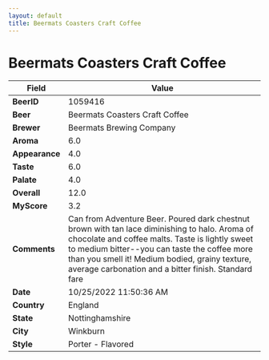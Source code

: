 ```yaml
---
layout: default
title: Beermats Coasters Craft Coffee
---
```


# Beermats Coasters Craft Coffee

| Field         | Value     |
|---------------|-----------|
| **BeerID** | 1059416 |
| **Beer** | Beermats Coasters Craft Coffee |
| **Brewer** | Beermats Brewing Company |
| **Aroma** | 6.0 |
| **Appearance** | 4.0 |
| **Taste** | 6.0 |
| **Palate** | 4.0 |
| **Overall** | 12.0 |
| **MyScore** | 3.2 |
| **Comments** | Can from Adventure Beer. Poured dark chestnut brown with tan lace diminishing to halo. Aroma of chocolate and coffee malts. Taste is lightly sweet to medium bitter--you can taste the coffee more than you smell it! Medium bodied, grainy texture, average carbonation and a bitter finish. Standard fare |
| **Date** | 10/25/2022 11:50:36 AM |
| **Country** | England |
| **State** | Nottinghamshire |
| **City** | Winkburn |
| **Style** | Porter - Flavored |
